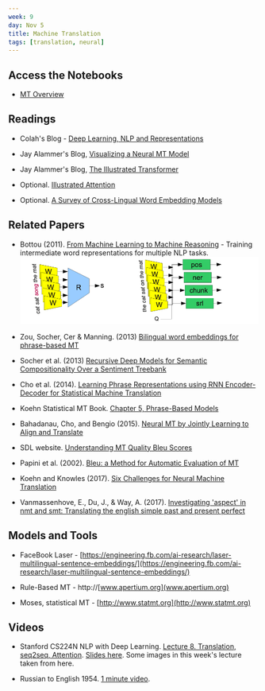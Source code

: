 ```yaml
---
week: 9
day: Nov 5
title: Machine Translation
tags: [translation, neural]
---
```


## Access the Notebooks
- [MT Overview](https://mybinder.org/v2/gh/anyl580/lectures/master?urlpath=notebooks/9-machine-translation/machine-translation.ipynb)

## Readings

- Colah's Blog - [Deep Learning, NLP and Representations](https://colah.github.io/posts/2014-07-NLP-RNNs-Representations/)

- Jay Alammer's Blog, [Visualizing a Neural MT Model](http://jalammar.github.io/visualizing-neural-machine-translation-mechanics-of-seq2seq-models-with-attention/)

- Jay Alammer's Blog, [The Illustrated Transformer](http://jalammar.github.io/illustrated-transformer/)

- Optional. [Illustrated Attention](https://towardsdatascience.com/attn-illustrated-attention-5ec4ad276ee3)

- Optional. [A Survey of Cross-Lingual Word Embedding Models](https://ruder.io/cross-lingual-embeddings/)

## Related Papers

- Bottou (2011). [From Machine Learning to Machine Reasoning](https://arxiv.org/ftp/arxiv/papers/1102/1102.1808.pdf)  - Training intermediate word representations for multiple NLP tasks.
![](images/intermediate-reps.png)

- Zou, Socher, Cer & Manning. (2013) [Bilingual word embeddings for phrase-based MT](http://ai.stanford.edu/~wzou/emnlp2013_ZouSocherCerManning.pdf)

- Socher et al. (2013) [Recursive Deep Models for Semantic Compositionality Over a Sentiment Treebank](https://nlp.stanford.edu/~socherr/EMNLP2013_RNTN.pdf)

- Cho et al. (2014). [Learning Phrase Representations using RNN Encoder-Decoder for Statistical Machine Translation](https://arxiv.org/pdf/1406.1078v1.pdf)

- Koehn Statistical MT Book. [Chapter 5, Phrase-Based Models](http://www.statmt.org/book/slides/05-phrase-based-models.pdf)

- Bahadanau, Cho, and Bengio (2015). [Neural MT by Jointly Learning to Align and Translate](https://arxiv.org/pdf/1409.0473.pdf)

-  SDL website. [Understanding MT Quality Bleu Scores](https://www.sdl.com/blog/understanding-mt-quality-bleu-scores.html)

- Papini et al. (2002). [Bleu: a Method for Automatic Evaluation of MT](https://www.aclweb.org/anthology/P02-1040.pdf)

- Koehn and Knowles (2017). [Six Challenges for Neural Machine Translation](https://www.aclweb.org/anthology/W17-3204.pdf)

- Vanmassenhove, E., Du, J., & Way, A. (2017). [Investigating 'aspect' in nmt and smt: Translating the english simple past and present perfect](https://pdfs.semanticscholar.org/0af7/d94d4923cd7ca13c023de194e0f59e257c2a.pdf)

## Models and Tools

- FaceBook Laser -  [https://engineering.fb.com/ai-research/laser-multilingual-sentence-embeddings/](https://engineering.fb.com/ai-research/laser-multilingual-sentence-embeddings/)

- Rule-Based MT - http://[www.apertium.org](www.apertium.org)

- Moses, statistical MT - [http://www.statmt.org](http://www.statmt.org)

## Videos

- Stanford CS224N NLP with Deep Learning. [Lecture 8. Translation, seq2seq, Attention](http://youtu.be/XXtpJxZBa2c). [Slides here](http://web.stanford.edu/class/cs224n/slides/cs224n-2019-lecture08-nmt.pdf). Some images in this week's lecture taken from here.

- Russian to English 1954. [1 minute video](https://www.youtube.com/watch?v=K-HfpsHPmvw&feature=youtu.be).
